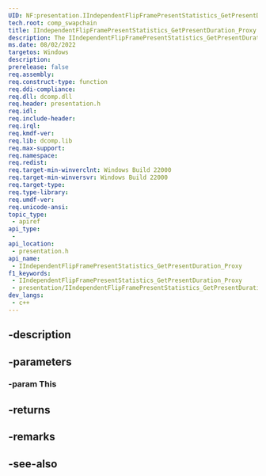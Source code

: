 ```yaml
---
UID: NF:presentation.IIndependentFlipFramePresentStatistics_GetPresentDuration_Proxy
tech.root: comp_swapchain
title: IIndependentFlipFramePresentStatistics_GetPresentDuration_Proxy
description: The IIndependentFlipFramePresentStatistics_GetPresentDuration_Proxy function gets the actual amount of time the present was displayed.
ms.date: 08/02/2022
targetos: Windows
description: 
prerelease: false
req.assembly: 
req.construct-type: function
req.ddi-compliance: 
req.dll: dcomp.dll
req.header: presentation.h
req.idl: 
req.include-header: 
req.irql: 
req.kmdf-ver: 
req.lib: dcomp.lib
req.max-support: 
req.namespace: 
req.redist: 
req.target-min-winverclnt: Windows Build 22000
req.target-min-winversvr: Windows Build 22000
req.target-type: 
req.type-library: 
req.umdf-ver: 
req.unicode-ansi: 
topic_type:
 - apiref
api_type:
 - 
api_location:
 - presentation.h
api_name:
 - IIndependentFlipFramePresentStatistics_GetPresentDuration_Proxy
f1_keywords:
 - IIndependentFlipFramePresentStatistics_GetPresentDuration_Proxy
 - presentation/IIndependentFlipFramePresentStatistics_GetPresentDuration_Proxy
dev_langs:
 - c++
---
```


## -description

## -parameters

### -param This

## -returns

## -remarks

## -see-also

